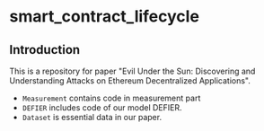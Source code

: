 # smart_contract_lifecycle

## Introduction

This is a repository for paper "Evil Under the Sun: Discovering and Understanding Attacks on Ethereum Decentralized Applications".

* `Measurement` contains code in measurement part
* `DEFIER` includes code of our model DEFIER.
* `Dataset` is essential data in our paper.

